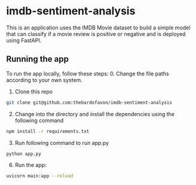 # imdb-sentiment-analysis
This is an application uses the IMDB Movie dataset to build a simple model that can classify if a movie review is positive or negative and is deployed using FastAPI.

## Running the app
To run the app locally, follow these steps:
0. Change the file paths according to your own system.

1. Clone this repo
```sh
git clone git@github.com:thebardofavon/imdb-sentiment-analysis
```
2. Change into the directory and install the dependencies using the following command
```sh
npm install -r requirements.txt
```
3. Run following command to run app.py
```sh
python app.py
````
6. Run the app:
```sh
uvicorn main:app --reload
```






